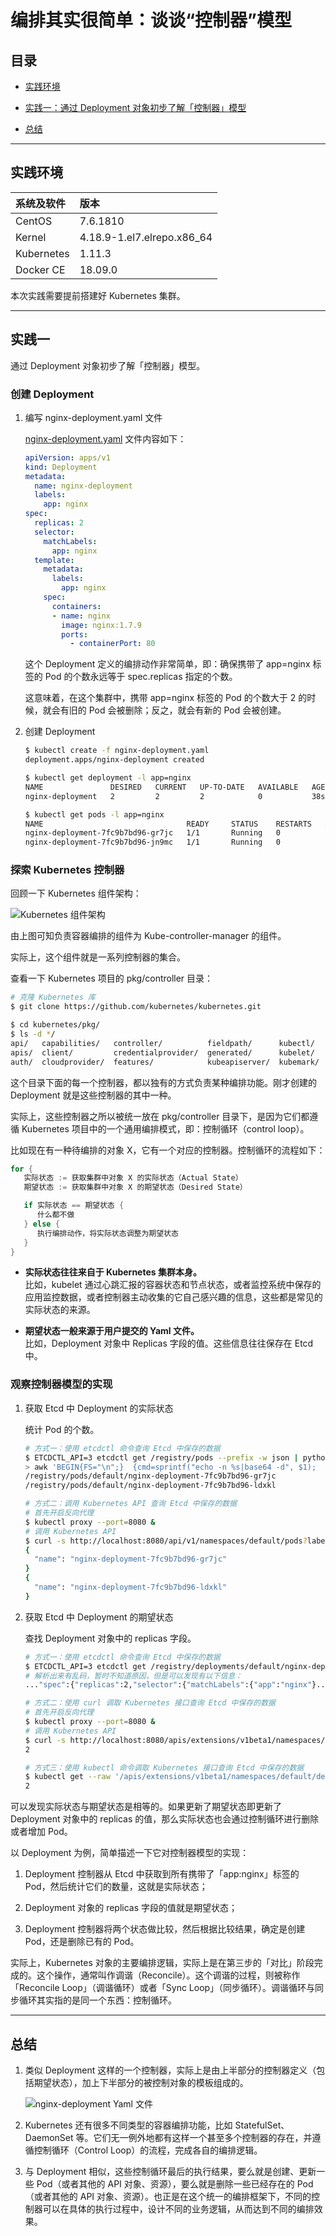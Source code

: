 # 编排其实很简单：谈谈“控制器”模型


## 目录

- [实践环境](#实践环境)

- [实践一：通过 Deployment 对象初步了解「控制器」模型](#实践一)

- [总结](#总结)

---


## 实践环境

| 系统及软件 | 版本 |
| :--- | :--- |
| CentOS | 7.6.1810 |
| Kernel | 4.18.9-1.el7.elrepo.x86_64 |
| Kubernetes | 1.11.3 |
| Docker CE | 18.09.0 |

本次实践需要提前搭建好 Kubernetes 集群。

---


## 实践一

通过 Deployment 对象初步了解「控制器」模型。

### 创建 Deployment

1. 编写 nginx-deployment.yaml 文件
   
   [nginx-deployment.yaml](./nginx-deployment.yaml) 文件内容如下：

   ```yaml
   apiVersion: apps/v1
   kind: Deployment
   metadata:
     name: nginx-deployment
     labels:
       app: nginx
   spec:
     replicas: 2
     selector:
       matchLabels:
         app: nginx
     template:
       metadata:
         labels:
           app: nginx
       spec:
         containers:
         - name: nginx
           image: nginx:1.7.9
           ports:
             - containerPort: 80
   ```

   这个 Deployment 定义的编排动作非常简单，即：确保携带了 app=nginx 标签的 Pod 的个数永远等于 spec.replicas 指定的个数。

   这意味着，在这个集群中，携带 app=nginx 标签的 Pod 的个数大于 2 的时候，就会有旧的 Pod 会被删除；反之，就会有新的 Pod 会被创建。

2. 创建 Deployment

   ```bash
   $ kubectl create -f nginx-deployment.yaml
   deployment.apps/nginx-deployment created

   $ kubectl get deployment -l app=nginx
   NAME               DESIRED   CURRENT   UP-TO-DATE   AVAILABLE   AGE
   nginx-deployment   2         2         2            0           38s

   $ kubectl get pods -l app=nginx
   NAME                                READY     STATUS    RESTARTS   AGE
   nginx-deployment-7fc9b7bd96-gr7jc   1/1       Running   0          1m
   nginx-deployment-7fc9b7bd96-jn9mc   1/1       Running   0          1m
   ```

### 探索 Kubernetes 控制器

回顾一下 Kubernetes 组件架构：

![Kubernetes 组件架构](./images/K8s组件关系图.png)

由上图可知负责容器编排的组件为 Kube-controller-manager 的组件。

实际上，这个组件就是一系列控制器的集合。

查看一下 Kubernetes 项目的 pkg/controller 目录：

```bash
# 克隆 Kubernetes 库
$ git clone https://github.com/kubernetes/kubernetes.git

$ cd kubernetes/pkg/
$ ls -d */
api/   capabilities/   controller/          fieldpath/      kubectl/   master/    proxy/     routes/     securitycontext/  util/     watch/
apis/  client/         credentialprovider/  generated/      kubelet/   printers/  quota/     scheduler/  serviceaccount/   version/  windows/
auth/  cloudprovider/  features/            kubeapiserver/  kubemark/  probe/     registry/  security/   ssh/              volume/
```

这个目录下面的每一个控制器，都以独有的方式负责某种编排功能。刚才创建的 Deployment 就是这些控制器的其中一种。

实际上，这些控制器之所以被统一放在 pkg/controller 目录下，是因为它们都遵循 Kubernetes 项目中的一个通用编排模式，即：控制循环（control loop）。

比如现在有一种待编排的对象 X，它有一个对应的控制器。控制循环的流程如下：

```go
for {
   实际状态 := 获取集群中对象 X 的实际状态（Actual State）
   期望状态 := 获取集群中对象 X 的期望状态（Desired State）

   if 实际状态 == 期望状态 {
      什么都不做
   } else {
      执行编排动作，将实际状态调整为期望状态
   }
}
```

- **实际状态往往来自于 Kubernetes 集群本身。**<br/>
  比如，kubelet 通过心跳汇报的容器状态和节点状态，或者监控系统中保存的应用监控数据，或者控制器主动收集的它自己感兴趣的信息，这些都是常见的实际状态的来源。

- **期望状态一般来源于用户提交的 Yaml 文件。**<br/>
  比如，Deployment 对象中 Replicas 字段的值。这些信息往往保存在 Etcd 中。


### 观察控制器模型的实现

1. 获取 Etcd 中 Deployment 的实际状态

   统计 Pod 的个数。

   ```bash
   # 方式一：使用 etcdctl 命令查询 Etcd 中保存的数据
   $ ETCDCTL_API=3 etcdctl get /registry/pods --prefix -w json | python -m json.tool | grep key | awk -F\" '{print $(NF-1) }' | \
   > awk 'BEGIN{FS="\n";}  {cmd=sprintf("echo -n %s|base64 -d", $1);  system(cmd);  print "";}' |grep nginx-deployment
   /registry/pods/default/nginx-deployment-7fc9b7bd96-gr7jc
   /registry/pods/default/nginx-deployment-7fc9b7bd96-ldxkl

   # 方式二：调用 Kubernetes API 查询 Etcd 中保存的数据
   # 首先开启反向代理
   $ kubectl proxy --port=8080 &
   # 调用 Kubernetes API
   $ curl -s http://localhost:8080/api/v1/namespaces/default/pods?labelSeclector=app%3Dnginx | jq '{name:.items[].metadata.name}'
   {
     "name": "nginx-deployment-7fc9b7bd96-gr7jc"
   }
   {
     "name": "nginx-deployment-7fc9b7bd96-ldxkl"
   }
   ```

2. 获取 Etcd 中 Deployment 的期望状态

   查找 Deployment 对象中的 replicas 字段。

   ```bash
   # 方式一：使用 etcdctl 命令查询 Etcd 中保存的数据
   $ ETCDCTL_API=3 etcdctl get /registry/deployments/default/nginx-deployment --prefix -w json | jq . | awk -F\" '/value/{print $(NF-1)}' | base64 -d
   # 解析出来有乱码，暂时不知道原因，但是可以发现有以下信息：
   ..."spec":{"replicas":2,"selector":{"matchLabels":{"app":"nginx"}...

   # 方式二：使用 curl 调取 Kubernetes 接口查询 Etcd 中保存的数据
   # 首先开启反向代理
   $ kubectl proxy --port=8080 &
   # 调用 Kubernetes API
   $ curl -s http://localhost:8080/apis/extensions/v1beta1/namespaces/default/deployments/nginx-deployment | jq '.spec.replicas'
   2

   # 方式三：使用 kubectl 命令调取 Kubernetes 接口查询 Etcd 中保存的数据
   $ kubectl get --raw '/apis/extensions/v1beta1/namespaces/default/deployments/nginx-deployment' | jq '.spec.replicas'
   2
   ```

可以发现实际状态与期望状态是相等的。如果更新了期望状态即更新了 Deployment 对象中的 replicas 的值，那么实际状态也会通过控制循环进行删除或者增加 Pod。

以 Deployment 为例，简单描述一下它对控制器模型的实现：

1. Deployment 控制器从 Etcd 中获取到所有携带了「app:nginx」标签的 Pod，然后统计它们的数量，这就是实际状态；

2. Deployment 对象的 replicas 字段的值就是期望状态；

3. Deployment 控制器将两个状态做比较，然后根据比较结果，确定是创建 Pod，还是删除已有的 Pod。

实际上，Kubernetes 对象的主要编排逻辑，实际上是在第三步的「对比」阶段完成的。这个操作，通常叫作调谐（Reconcile）。这个调谐的过程，则被称作「Reconcile Loop」（调谐循环）或者「Sync Loop」（同步循环）。调谐循环与同步循环其实指的是同一个东西：控制循环。

---

## 总结

1. 类似 Deployment 这样的一个控制器，实际上是由上半部分的控制器定义（包括期望状态），加上下半部分的被控制对象的模板组成的。

   ![nginx-deployment Yaml 文件](./images/nginx-deployment-yaml文件.png)

2. Kubernetes 还有很多不同类型的容器编排功能，比如 StatefulSet、DaemonSet 等。它们无一例外地都有这样一个甚至多个控制器的存在，并遵循控制循环（Control Loop）的流程，完成各自的编排逻辑。 

3. 与 Deployment 相似，这些控制循环最后的执行结果，要么就是创建、更新一些 Pod（或者其他的 API 对象、资源），要么就是删除一些已经存在的 Pod（或者其他的 API 对象、资源）。也正是在这个统一的编排框架下，不同的控制器可以在具体的执行过程中，设计不同的业务逻辑，从而达到不同的编排效果。